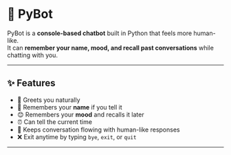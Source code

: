 # 🤖 PyBot 

PyBot is a **console-based chatbot** built in Python that feels more human-like.  
It can **remember your name, mood, and recall past conversations** while chatting with you.  

---

## ✨ Features
- 👋 Greets you naturally
- 📝 Remembers your **name** if you tell it
- 😊 Remembers your **mood** and recalls it later
- ⏰ Can tell the current time
- 🧠 Keeps conversation flowing with human-like responses
- ❌ Exit anytime by typing `bye`, `exit`, or `quit`

---
